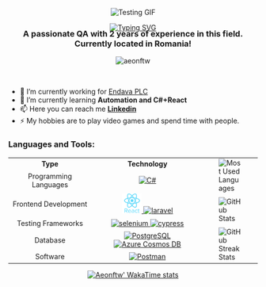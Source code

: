 <p align="center">
  <img src="testing.gif" alt="Testing GIF">
</p>
<p align="center">
  <a href="https://git.io/typing-svg">
    <img src="https://readme-typing-svg.demolab.com?font=Fira+Code&weight=900&size=25&duration=1000&pause=1000&center=true&vCenter=true&random=false&width=435&lines=Hi+%F0%9F%91%8B;I'm+Ionut+Cioncu" alt="Typing SVG">
  </a>
</p>
<h3 align="center" style="margin-top: -20px;">A passionate QA with 2 years of experience in this field.<br/> Currently located in Romania!</h3>
<p align="center"> <img src="https://komarev.com/ghpvc/?username=aeonftw&label=Profile%20views&color=0e75b6&style=flat" alt="aeonftw" /> </p>
<br />

- 🔭 I’m currently working for [Endava PLC](https://www.endava.com/)
- 🌱 I’m currently learning **Automation and C#+React**
- 📫 Here you can reach me **[Linkedin](https://www.linkedin.com/in/cioncu/)**
- ⚡ My hobbies are to play video games and spend time with people.

<h3 align="left">Languages and Tools:</h3>

<table>
  <tr>
    <td style="text-align: center;"><b>Type</b></td>
    <td style="text-align: center;"><b>Technology</b></td>
    <td rowspan="8" style="height: 100%; border:none">
   <div style="display: flex; flex-direction: column; align-items: center; width: 100%;">
  <img src="https://github-readme-stats.vercel.app/api/top-langs/?username=aeonftw&layout=compact" alt="Most Used Languages" style="width: 50%; max-width: 100px; margin-bottom: 10px;" />
  <img src="https://github-readme-stats.vercel.app/api?username=aeonftw&show_icons=true&layout=compact" alt="GitHub Stats" style="width: 50%; max-width: 100px; margin-bottom: 10px;" />
  <img src="https://github-readme-streak-stats.herokuapp.com/?user=aeonftw&layout=compact" alt="GitHub Streak Stats" style="width: 50%; max-width: 100px;" />
</div>


  
  </tr>
  <tr>
    <td style="text-align: center;">Programming Languages</td>
    <td style="text-align: center;">
      <a href="https://dotnet.microsoft.com/en-us/languages/csharp" target="_blank" rel="noreferrer">
        <img src="https://upload.wikimedia.org/wikipedia/commons/thumb/b/bd/Logo_C_sharp.svg/256px-Logo_C_sharp.svg.png?20221121173824" alt="C#" width="40" height="40" />
      </a>
    </td>
  </tr>
  <tr>
    <td style="text-align: center;">Frontend Development</td>
    <td style="text-align: center;">
      <a href="https://reactjs.org/" target="_blank" rel="noreferrer">
        <img src="https://raw.githubusercontent.com/devicons/devicon/master/icons/react/react-original-wordmark.svg" alt="react" width="40" height="40" />
      </a>
      <a href="https://laravel.com/" target="_blank" rel="noreferrer">
        <img src="https://cdn.worldvectorlogo.com/logos/laravel-2.svg" alt="laravel" width="40" height="40"/>
      </a>
    </td>
  </tr>
  <tr>
    <td style="text-align: center;">Testing Frameworks</td>
    <td style="text-align: center;">
      <a href="https://www.selenium.dev/" target="_blank" rel="noreferrer">
        <img src="https://www.svgrepo.com/show/354321/selenium.svg" alt="selenium" width="40" height="40" />
      </a>
      <a href="https://cypress.io" target="_blank" rel="noreferrer">
        <img src="https://encrypted-tbn0.gstatic.com/images?q=tbn:ANd9GcT8OsWAcPBtf_ZWvYGoxVBSNjoLZnxrMujp6RbPaWaUpA&s" alt="cypress" width="40" height="40" />
      </a>
    </td>
  </tr>
  <tr>
    <td style="text-align: center;">Database</td>
    <td style="text-align: center;">
      <a href="https://www.postgresql.org/" target="_blank" rel="noreferrer">
        <img src="https://upload.wikimedia.org/wikipedia/commons/thumb/2/29/Postgresql_elephant.svg/800px-Postgresql_elephant.svg.png" alt="PostgreSQL" width="40" height="40" />
      </a>
      <a href="https://azure.microsoft.com/en-us/products/cosmos-db/" target="_blank" rel="noreferrer">
        <img src="https://logowik.com/content/uploads/images/azure-cosmos-db7049.jpg" alt="Azure Cosmos DB" width="40" height="40" />
      </a>
    </td>
  </tr>
  <tr>
    <td style="text-align: center;">Software</td>
    <td style="text-align: center;">
      <a href="https://postman.com" target="_blank" rel="noreferrer">
        <img src="https://www.vectorlogo.zone/logos/getpostman/getpostman-icon.svg" alt="Postman" width="40" height="40"/>
      </a>
    </td>
  </tr>
</table>

<p align="center">
  <a href="https://github.com/aeonftw">
    <img src="https://github-readme-stats.vercel.app/api/wakatime?username=aeonftw&layout=compact" alt="Aeonftw' WakaTime stats" />
  </a>
</p>
